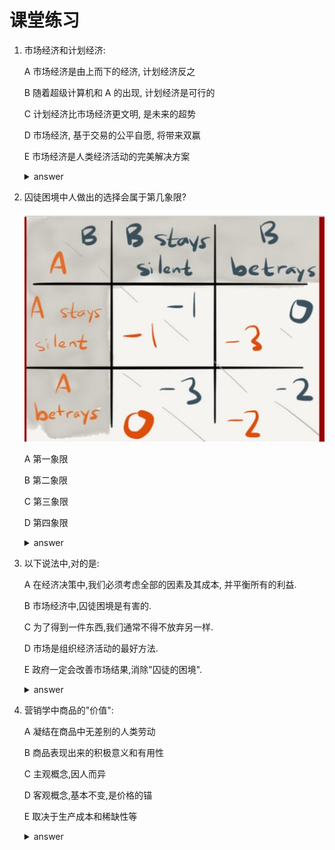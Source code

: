 # 课堂练习

1. 市场经济和计划经济:

   A 市场经济是由上而下的经济, 计划经济反之

   B 随着超级计算机和 A 的出现, 计划经济是可行的

   C 计划经济比市场经济更文明, 是未来的超势

   D 市场经济, 基于交易的公平自愿, 将带来双赢

   E 市场经济是人类经济活动的完美解决方案

   <details><summary>answer</summary>

   > D

   </details>

2. 囚徒困境中人做出的选择会属于第几象限?

   ![](assets/choice.png)

   A 第一象限

   B 第二象限

   C 第三象限

   D 第四象限

   <details><summary>answer</summary>

   > D

   </details>

3. 以下说法中,对的是:

   A 在经济决策中,我们必须考虑全部的因素及其成本, 并平衡所有的利益.

   B 市场经济中,囚徒困境是有害的.

   C 为了得到一件东西,我们通常不得不放弃另一样.

   D 市场是组织经济活动的最好方法.

   E 政府一定会改善市场结果,消除"囚徒的困境".

   <details><summary>answer</summary>

   > C, 来自`经济学原理`

   </details>

4. 营销学中商品的"价值":

   A 凝结在商品中无差别的人类劳动

   B 商品表现出来的积极意义和有用性

   C 主观概念,因人而异

   D 客观概念,基本不变,是价格的锚

   E 取决于生产成本和稀缺性等

   <details><summary>answer</summary>

   > B, C

   </details>
